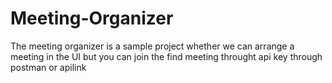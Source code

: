 # Meeting-Organizer

The meeting organizer is a sample project whether we can arrange a meeting in the UI but you can join the find meeting 
throught api key through postman or apilink

